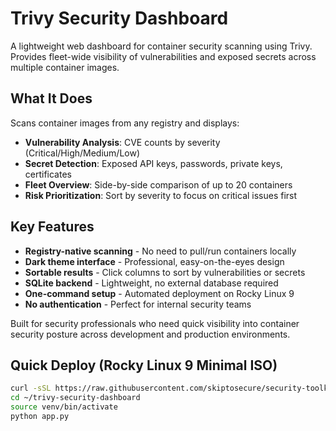 # Trivy Security Dashboard

A lightweight web dashboard for container security scanning using Trivy. Provides fleet-wide visibility of vulnerabilities and exposed secrets across multiple container images.

## What It Does

Scans container images from any registry and displays:
- **Vulnerability Analysis**: CVE counts by severity (Critical/High/Medium/Low)
- **Secret Detection**: Exposed API keys, passwords, private keys, certificates
- **Fleet Overview**: Side-by-side comparison of up to 20 containers
- **Risk Prioritization**: Sort by severity to focus on critical issues first

## Key Features

- **Registry-native scanning** - No need to pull/run containers locally
- **Dark theme interface** - Professional, easy-on-the-eyes design
- **Sortable results** - Click columns to sort by vulnerabilities or secrets
- **SQLite backend** - Lightweight, no external database required
- **One-command setup** - Automated deployment on Rocky Linux 9
- **No authentication** - Perfect for internal security teams

Built for security professionals who need quick visibility into container security posture across development and production environments.

## Quick Deploy (Rocky Linux 9 Minimal ISO)

```bash
curl -sSL https://raw.githubusercontent.com/skiptosecure/security-toolkits/main/Trivy-Scanner/setup/setup.sh | bash
cd ~/trivy-security-dashboard
source venv/bin/activate
python app.py
